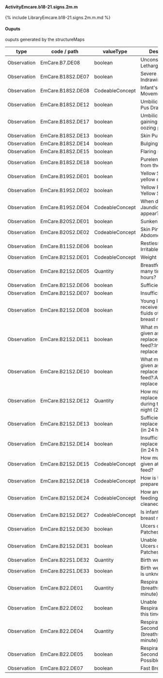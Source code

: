 #### ActivityEmcare.b18-21.signs.2m.m

{% include LibraryEmcare.b18-21.signs.2m.m.md %}
#### Ouputs

ouputs generated by the structureMaps

| type | code / path | valueType | Description |
|---|---|---|---|
| Observation | EmCare.B7.DE08 | boolean | Unconscious or Lethargic |
| Observation | EmCare.B18S2.DE07 | boolean | Severe Chest Indrawing |
| Observation | EmCare.B18S2.DE08 | CodeableConcept | Infant's Movements |
| Observation | EmCare.B18S2.DE12 | boolean | Umbilicus Red or Pus Draining |
| Observation | EmCare.B18S2.DE17 | boolean | Umbilical redness gaining skin or oozing pus |
| Observation | EmCare.B18S2.DE13 | boolean | Skin Pustules |
| Observation | EmCare.B18S2.DE14 | boolean | Bulging fontanelle |
| Observation | EmCare.B18S2.DE15 | boolean | Flaring nostrils |
| Observation | EmCare.B18S2.DE18 | boolean | Purelent discharge from the eye(s) |
| Observation | EmCare.B19S2.DE01 | boolean | Yellow Skin or yellow eyes |
| Observation | EmCare.B19S2.DE02 | boolean | Yellow Palms or Yellow Soles |
| Observation | EmCare.B19S2.DE04 | CodeableConcept | When did the Jaundice first appear? |
| Observation | EmCare.B20S2.DE01 | boolean | Sunken Eyes |
| Observation | EmCare.B20S2.DE02 | CodeableConcept | Skin Pinch of Abdomen |
| Observation | EmCare.B11S2.DE06 | boolean | Restless and Irritable |
| Observation | EmCare.B21S2.DE01 | CodeableConcept | Weight Status |
| Observation | EmCare.B21S2.DE05 | Quantity | Breastfed how many times in 24 hours? |
| Observation | EmCare.B21S2.DE06 | boolean | Sufficient feeds |
| Observation | EmCare.B21S2.DE07 | boolean | Insufficient feeds |
| Observation | EmCare.B21S2.DE08 | boolean | Young Infant receives food or fluids other than breast milk |
| Observation | EmCare.B21S2.DE11 | boolean | What milk is being given as a replacement feed?:Inappropriate replacement milk |
| Observation | EmCare.B21S2.DE10 | boolean | What milk is being given as a replacement feed?:Appropriate replacement milk |
| Observation | EmCare.B21S2.DE12 | Quantity | How many replacement feeds during the day and night (24 hours)? |
| Observation | EmCare.B21S2.DE13 | boolean | Sufficient replacement feeds (in 24 hours) |
| Observation | EmCare.B21S2.DE14 | boolean | Insufficient replacement feeds (in 24 hours) |
| Observation | EmCare.B21S2.DE15 | CodeableConcept | How much milk is given at each feed? |
| Observation | EmCare.B21S2.DE18 | CodeableConcept | How is the milk prepared? |
| Observation | EmCare.B21S2.DE24 | CodeableConcept | How are the feeding utensils cleaned? |
| Observation | EmCare.B21S2.DE27 | CodeableConcept | Is infant given any breast milk at all? |
| Observation | EmCare.B21S2.DE30 | boolean | Ulcers or White Patches in Mouth |
| Observation | EmCare.B21S2.DE31 | boolean | Unable to check if Ulcers or White Patches in Mouth |
| Observation | EmCare.B22S1.DE32 | Quantity | Birth weight (gm) |
| Observation | EmCare.B22S1.DE33 | boolean | Birth weight (gm) is unknown |
| Observation | EmCare.B22.DE01 | Quantity | Respiratory Rate (breaths per minute) |
| Observation | EmCare.B22.DE02 | boolean | Unable to perform Respiratory Rate at this time |
| Observation | EmCare.B22.DE04 | Quantity | Respiratory Rate Second Count (breaths per minute) |
| Observation | EmCare.B22.DE05 | boolean | Respiratory Rate Second Count Not Possible |
| Observation | EmCare.B22.DE07 | boolean | Fast Breathing |

